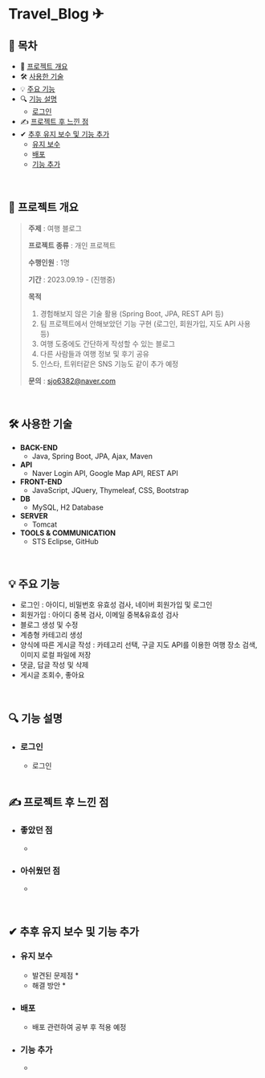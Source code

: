# Travel_Blog ✈
## 📔 목차
* 📃 [프로젝트 개요](#-프로젝트-개요)
* 🛠 [사용한 기술](#-사용한-기술)
* 💡 [주요 기능](#-주요-기능)
* 🔍 [기능 설명](#-기능-설명)
  * [로그인](#로그인)
* ✍ [프로젝트 후 느낀 점](#-프로젝트-후-느낀-점)
* ✔ [추후 유지 보수 및 기능 추가](#-추후-유지-보수-및-기능-추가)
  * [유지 보수](#유지-보수)
  * [배포](#배포)
  * [기능 추가](#기능-추가)

<br/>

## 📃 프로젝트 개요

> <b>주제</b> : 여행 블로그
> 
> <b>프로젝트 종류</b> : 개인 프로젝트
> 
> <b>수행인원</b> : 1명
> 
> <b>기간</b> : 2023.09.19 - (진행중)
>
> <b>목적</b>
>   1. 경험해보지 않은 기술 활용 (Spring Boot, JPA, REST API 등)
>   2. 팀 프로젝트에서 안해보았던 기능 구현 (로그인, 회원가입, 지도 API 사용 등)
>   3. 여행 도중에도 간단하게 작성할 수 있는 블로그
>   4. 다른 사람들과 여행 정보 및 후기 공유
>   5. 인스타, 트위터같은 SNS 기능도 같이 추가 예정
>
> <b>문의</b> : sjo6382@naver.com

<br/>

## 🛠 사용한 기술
  * <b>BACK-END</b>
      * Java, Spring Boot, JPA, Ajax, Maven
  * <b>API</b>
      * Naver Login API, Google Map API, REST API
  * <b>FRONT-END</b>
      * JavaScript, JQuery, Thymeleaf, CSS, Bootstrap
  * <b>DB</b>
      * MySQL, H2 Database
  * <b>SERVER</b>
      * Tomcat
  * <b>TOOLS & COMMUNICATION</b>
      * STS Eclipse, GitHub

<br/>

## 💡 주요 기능
  * 로그인 : 아이디, 비밀번호 유효성 검사, 네이버 회원가입 및 로그인
  * 회원가입 : 아이디 중복 검사, 이메일 중복&유효성 검사
  * 블로그 생성 및 수정
  * 계층형 카테고리 생성
  * 양식에 따른 게시글 작성 : 카테고리 선택, 구글 지도 API를 이용한 여행 장소 검색, 이미지 로컬 파일에 저장
  * 댓글, 답글 작성 및 삭제
  * 게시글 조회수, 좋아요

<br/>

## 🔍 기능 설명

- ### 로그인
  
  * 로그인<br/>
    <img src=""/>

## ✍ 프로젝트 후 느낀 점

* ### 좋았던 점
  * 
* ### 아쉬웠던 점
  * 

<br/>

## ✔ 추후 유지 보수 및 기능 추가

* ### 유지 보수
  * 발견된 문제점
      * 
  * 해결 방안
      * 

* ### 배포
  * 배포 관련하여 공부 후 적용 예정

* ### 기능 추가
  * 

